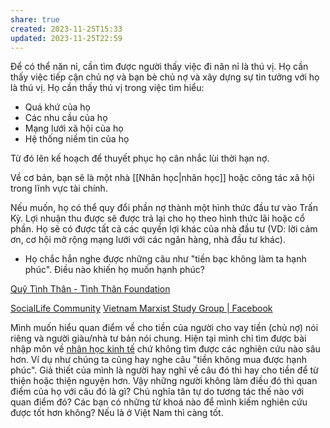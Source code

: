 ```yaml
---
share: true
created: 2023-11-25T15:33
updated: 2023-11-25T22:59
---
```

Để có thể năn nỉ, cần tìm được người thấy việc đi năn nỉ là thú vị. Họ cần thấy việc tiếp cận chủ nợ và bạn bè chủ nợ và xây dựng sự tin tưởng với họ là thú vị. Họ cần thấy thú vị trong việc tìm hiểu:
- Quá khứ của họ
- Các nhu cầu của họ
- Mạng lưới xã hội của họ
- Hệ thống niềm tin của họ

Từ đó lên kế hoạch để thuyết phục họ cân nhắc lùi thời hạn nợ.

Về cơ bản, bạn sẽ là một nhà [[Nhân học|nhân học]] hoặc công tác xã hội trong lĩnh vực tài chính.

Nếu muốn, họ có thể quy đổi phần nợ thành một hình thức đầu tư vào Trấn Kỳ. Lợi nhuận thu được sẽ được trả lại cho họ theo hình thức lãi hoặc cổ phần. Họ sẽ có được tất cả các quyền lợi khác của nhà đầu tư (VD: lời cảm ơn, cơ hội mở rộng mạng lưới với các ngân hàng, nhà đầu tư khác).

- Họ chắc hẳn nghe được những câu như "tiền bạc không làm ta hạnh phúc". Điều nào khiến họ muốn hạnh phúc?

[Quỹ Tình Thân - Tình Thân Foundation](https://www.facebook.com/profile.php?id=100077601589557&v=timeline&lst=100038413598261%3A100077601589557%3A1684514892&eav=AfZ-gv2lqyQB0Aq69YPKH02KBMzxO_jh4u9moWoAnA8pDhYcwmMc0rLzR_dOt0o4jOQ&refid=17&paipv=0 "Facebook")

[SocialLife Community](https://www.facebook.com/groups/607055182969235/posts/2126257434382328/)
[Vietnam Marxist Study Group | Facebook](https://www.facebook.com/groups/347957905776254/posts/1463725287532838)

Mình muốn hiểu quan điểm về cho tiền của người cho vay tiền (chủ nợ) nói riêng và người giàu/nhà tư bản nói chung. Hiện tại mình chỉ tìm được bài nhập môn về [nhân học kinh tế](https://nhanhoc.edu.vn/nhan-hoc-kinh-te/ "Nhân học kinh tế") chứ không tìm được các nghiên cứu nào sâu hơn. Ví dụ như chúng ta cũng hay nghe câu "tiền không mua được hạnh phúc". Giả thiết của mình là người hay nghĩ về câu đó thì hay cho tiền để từ thiện hoặc thiện nguyện hơn. Vậy những người không làm điều đó thì quan điểm của họ với câu đó là gì? Chủ nghĩa tân tự do tương tác thế nào với quan điểm đó? Các bạn có những từ khoá nào để mình kiếm nghiên cứu được tốt hơn không? Nếu là ở Việt Nam thì càng tốt.